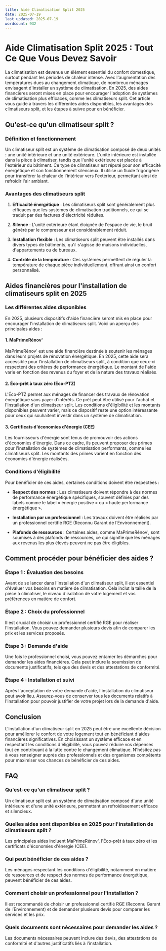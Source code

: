 ```yaml
---
title: Aide Climatisation Split 2025
date: 2025-07-19
last_updated: 2025-07-19
wordcount: 932
---
```


# Aide Climatisation Split 2025 : Tout Ce Que Vous Devez Savoir

La climatisation est devenue un élément essentiel du confort domestique, surtout pendant les périodes de chaleur intense. Avec l'augmentation des températures dues au changement climatique, de nombreux ménages envisagent d'installer un système de climatisation. En 2025, des aides financières seront mises en place pour encourager l'adoption de systèmes de climatisation plus efficaces, comme les climatiseurs split. Cet article vous guide à travers les différentes aides disponibles, les avantages des climatiseurs split, et les étapes à suivre pour en bénéficier.

## Qu'est-ce qu'un climatiseur split ?

### Définition et fonctionnement

Un climatiseur split est un système de climatisation composé de deux unités : une unité intérieure et une unité extérieure. L'unité intérieure est installée dans la pièce à climatiser, tandis que l'unité extérieure est placée à l'extérieur du bâtiment. Ce type de climatiseur est réputé pour son efficacité énergétique et son fonctionnement silencieux. Il utilise un fluide frigorigène pour transférer la chaleur de l'intérieur vers l'extérieur, permettant ainsi de refroidir l'air ambiant.

### Avantages des climatiseurs split

1. **Efficacité énergétique** : Les climatiseurs split sont généralement plus efficaces que les systèmes de climatisation traditionnels, ce qui se traduit par des factures d'électricité réduites.
   
2. **Silence** : L'unité extérieure étant éloignée de l'espace de vie, le bruit généré par le compresseur est considérablement réduit.

3. **Installation flexible** : Les climatiseurs split peuvent être installés dans divers types de bâtiments, qu'il s'agisse de maisons individuelles, d'appartements ou de bureaux.

4. **Contrôle de la température** : Ces systèmes permettent de réguler la température de chaque pièce individuellement, offrant ainsi un confort personnalisé.

## Aides financières pour l'installation de climatiseurs split en 2025

### Les différentes aides disponibles

En 2025, plusieurs dispositifs d'aide financière seront mis en place pour encourager l'installation de climatiseurs split. Voici un aperçu des principales aides :

#### 1. MaPrimeRénov'

MaPrimeRénov' est une aide financière destinée à soutenir les ménages dans leurs projets de rénovation énergétique. En 2025, cette aide sera accessible pour l'installation de climatiseurs split, à condition que ceux-ci respectent des critères de performance énergétique. Le montant de l'aide varie en fonction des revenus du foyer et de la nature des travaux réalisés.

#### 2. Éco-prêt à taux zéro (Éco-PTZ)

L'Éco-PTZ permet aux ménages de financer des travaux de rénovation énergétique sans payer d'intérêts. Ce prêt peut être utilisé pour l'achat et l'installation d'un climatiseur split. Les conditions d'éligibilité et les montants disponibles peuvent varier, mais ce dispositif reste une option intéressante pour ceux qui souhaitent investir dans un système de climatisation.

#### 3. Certificats d'économies d'énergie (CEE)

Les fournisseurs d'énergie sont tenus de promouvoir des actions d'économies d'énergie. Dans ce cadre, ils peuvent proposer des primes pour l'installation de systèmes de climatisation performants, comme les climatiseurs split. Les montants des primes varient en fonction des économies d'énergie réalisées.

### Conditions d'éligibilité

Pour bénéficier de ces aides, certaines conditions doivent être respectées :

- **Respect des normes** : Les climatiseurs doivent répondre à des normes de performance énergétique spécifiques, souvent définies par des labels comme le label « énergie positive » ou « haute performance énergétique ».
  
- **Installation par un professionnel** : Les travaux doivent être réalisés par un professionnel certifié RGE (Reconnu Garant de l’Environnement).

- **Plafonds de ressources** : Certaines aides, comme MaPrimeRénov', sont soumises à des plafonds de ressources, ce qui signifie que les ménages aux revenus les plus élevés peuvent ne pas être éligibles.

## Comment procéder pour bénéficier des aides ?

### Étape 1 : Évaluation des besoins

Avant de se lancer dans l'installation d'un climatiseur split, il est essentiel d'évaluer vos besoins en matière de climatisation. Cela inclut la taille de la pièce à climatiser, le niveau d'isolation de votre logement et vos préférences en matière de confort.

### Étape 2 : Choix du professionnel

Il est crucial de choisir un professionnel certifié RGE pour réaliser l'installation. Vous pouvez demander plusieurs devis afin de comparer les prix et les services proposés.

### Étape 3 : Demande d'aide

Une fois le professionnel choisi, vous pouvez entamer les démarches pour demander les aides financières. Cela peut inclure la soumission de documents justificatifs, tels que des devis et des attestations de conformité.

### Étape 4 : Installation et suivi

Après l'acceptation de votre demande d'aide, l'installation du climatiseur peut avoir lieu. Assurez-vous de conserver tous les documents relatifs à l'installation pour pouvoir justifier de votre projet lors de la demande d'aide.

## Conclusion

L'installation d'un climatiseur split en 2025 peut être une excellente décision pour améliorer le confort de votre logement tout en bénéficiant d'aides financières significatives. En choisissant un système efficace et en respectant les conditions d'éligibilité, vous pouvez réduire vos dépenses tout en contribuant à la lutte contre le changement climatique. N'hésitez pas à vous renseigner auprès des professionnels et des organismes compétents pour maximiser vos chances de bénéficier de ces aides.

## FAQ

### Qu'est-ce qu'un climatiseur split ?

Un climatiseur split est un système de climatisation composé d'une unité intérieure et d'une unité extérieure, permettant un refroidissement efficace et silencieux.

### Quelles aides sont disponibles en 2025 pour l'installation de climatiseurs split ?

Les principales aides incluent MaPrimeRénov', l'Éco-prêt à taux zéro et les certificats d'économies d'énergie (CEE).

### Qui peut bénéficier de ces aides ?

Les ménages respectant les conditions d'éligibilité, notamment en matière de ressources et de respect des normes de performance énergétique, peuvent bénéficier de ces aides.

### Comment choisir un professionnel pour l'installation ?

Il est recommandé de choisir un professionnel certifié RGE (Reconnu Garant de l’Environnement) et de demander plusieurs devis pour comparer les services et les prix.

### Quels documents sont nécessaires pour demander les aides ?

Les documents nécessaires peuvent inclure des devis, des attestations de conformité et d'autres justificatifs liés à l'installation.